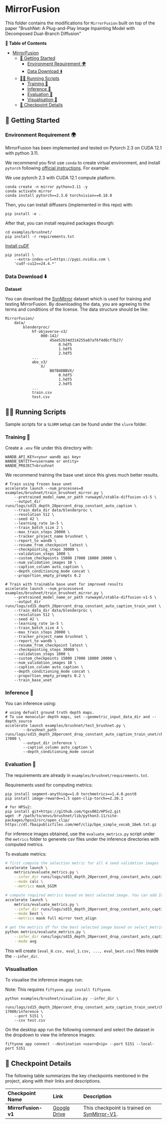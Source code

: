 # MirrorFusion

This folder contains the modifications for `MirrorFusion` built on top of the paper "BrushNet: A Plug-and-Play Image Inpainting Model with Decomposed Dual-Branch Diffusion"


**📖 Table of Contents**


- [MirrorFusion](#mirrorfusion)
  - [🚀 Getting Started](#-getting-started)
    - [Environment Requirement 🌍](#environment-requirement-)
    - [Data Download ⬇️](#data-download-️)
  - [🏃🏼 Running Scripts](#-running-scripts)
    - [Training 🤯](#training-)
    - [Inference 📜](#inference-)
    - [Evaluation 📏](#evaluation-)
    - [Visualisation 📏](#visualisation-)
  - [💾 Checkpoint Details](#-checkpoint-details)


## 🚀 Getting Started

### Environment Requirement 🌍

MirrorFusion has been implemented and tested on Pytorch 2.3 on CUDA 12.1 with python 3.11.

We recommend you first use `conda` to create virtual environment, and install `pytorch` following [official instructions](https://pytorch.org/). For example:


We use pytorch 2.3 with CUDA 12.1 compute platform.
```
conda create -n mirror python=3.11 -y
conda activate mirror
conda install pytorch==2.3.0 torchvision==0.18.0
```

Then, you can install diffusers (implemented in this repo) with:

```
pip install -e .
```

After that, you can install required packages thourgh:

```
cd examples/brushnet/
pip install -r requirements.txt
```

[Install cuDF](https://docs.rapids.ai/install)

```
pip install \
    --extra-index-url=https://pypi.nvidia.com \
    'cudf-cu12==24.4.*'
```

### Data Download ⬇️


**Dataset**

You can download the [SynMirror](https://huggingface.co/datasets/cs-mshah/SynMirror) dataset which is used for training and testing MirrorFusion. By downloading the data, you are agreeing to the terms and conditions of the license. The data structure should be like:

```
MirrorFusion/
    data/
        blenderproc/
            hf-objaverse-v3/
                000-142/
                    45ee52b34d314255a87af6f4d0cf7b27/
                        0.hdf5
                        1.hdf5
                        2.hdf5
            ...
            abo_v3/
                X/
                    B07B4DBBVX/
                        0.hdf5
                        1.hdf5
                        2.hdf5
            ...
            train.csv
            test.csv
```


## 🏃🏼 Running Scripts

Sample scripts for a `SLURM` setup can be found under the `slurm` folder.

### Training 🤯

Create a `.env` file under this directory with:
```
WANDB_API_KEY=<your wandb api key>
WANDB_ENTITY=<username or entity>
WANDB_PROJECT=brushnet
```

We recommend training the base unet since this gives much better results.

```
# Train using frozen base unet
accelerate launch --num_processes=8 examples/brushnet/train_brushnet_mirror.py \
    --pretrained_model_name_or_path runwayml/stable-diffusion-v1-5 \
    --output_dir runs/logs/sd15_depth_20percent_drop_constant_auto_caption \
    --train_data_dir data/blenderproc \
    --resolution 512 \
    --seed 42 \
    --learning_rate 1e-5 \
    --train_batch_size 2 \
    --max_train_steps 20000 \
    --tracker_project_name brushnet \
    --report_to wandb \
    --resume_from_checkpoint latest \
    --checkpointing_steps 30000 \
    --validation_steps 1000 \
    --custom_checkpoints 15000 17000 18000 20000 \
    --num_validation_images 10 \
    --caption_column auto_caption \
    --depth_conditioning_mode concat \
    --proportion_empty_prompts 0.2

# Train with trainable base unet for improved results
accelerate launch --num_processes=4 examples/brushnet/train_brushnet_mirror.py \
    --pretrained_model_name_or_path runwayml/stable-diffusion-v1-5 \
    --output_dir runs/logs/sd15_depth_20percent_drop_constant_auto_caption_train_unet \
    --train_data_dir data/blenderproc \
    --resolution 512 \
    --seed 42 \
    --learning_rate 1e-5 \
    --train_batch_size 4 \
    --max_train_steps 20000 \
    --tracker_project_name brushnet \
    --report_to wandb \
    --resume_from_checkpoint latest \
    --checkpointing_steps 30000 \
    --validation_steps 1000 \
    --custom_checkpoints 15000 17000 18000 20000 \
    --num_validation_images 10 \
    --caption_column auto_caption \
    --depth_conditioning_mode concat \
    --proportion_empty_prompts 0.2 \
    --train_base_unet
```


### Inference 📜

You can inference using:

```
# using defualt ground truth depth maps.
# To use monocular depth maps, set --geometric_input_data_dir and --depth_source
accelerate launch examples/brushnet/test_brushnet.py \
        --brushnet_path runs/logs/sd15_depth_20percent_drop_constant_auto_caption_train_unet/checkpoint-17000 \
        --output_dir inference \
        --caption_column auto_caption \
        --depth_conditioning_mode concat
```


### Evaluation 📏

The requirements are already in `examples/brushnet/requirements.txt`.

Requirements used for computing metrics:

```shell
pip install segment-anything==1.0 torchmetrics==1.4.0.post0
pip install image-reward==1.5 open-clip-torch==2.26.1

# for HPSv2:
pip install git+https://github.com/tgxs002/HPSv2.git
wget -P /path/to/envs/brushnet/lib/python3.11/site-packages/hpsv2/src/open_clip/ https://dl.fbaipublicfiles.com/mmf/clip/bpe_simple_vocab_16e6.txt.gz
```

For inference images obtained, use the `evaluate_metrics.py` script under the `metrics` folder to generete csv files under the inference directories with computed metrics.

To evaluate metrics:

```bash
# first compute the selection metric for all 4 seed validation images
accelerate launch \
    metrics/evaluate_metrics.py \
    --infer_dir runs/logs/sd15_depth_20percent_drop_constant_auto_caption_train_unet/checkpoint-17000/inference \
    --mode calc \
    --metrics mask_SSIM

# compute required metrics based on best selected image. You can add IoU and obj also.
accelerate launch \
    metrics/evaluate_metrics.py \
    --infer_dir runs/logs/sd15_depth_20percent_drop_constant_auto_caption_train_unet/checkpoint-17000/inference \
    --mode best \
    --metrics mask full mirror text_align

# get the metrics df for the best selected image based on select_metric and the avg metrics output for a ckpt
python metrics/evaluate_metrics.py \
    --infer_dir runs/logs/sd15_depth_20percent_drop_constant_auto_caption_train_unet/checkpoint-17000/inference \
    --mode avg
```

This will create `[eval_0.csv, eval_1.csv, ..., eval_best.csv]` files inside the `--infer_dir`.

### Visualisation

To visualise the inference images run:  

Note: This requires `fiftyone`. `pip install fiftyone`.  

```
python examples/brushnet/visualise.py --infer_dir \
    runs/logs/sd15_depth_20percent_drop_constant_auto_caption_train_unet/checkpoint-17000/inference \
    --port 5151 \
    --csv test.csv
```

On the desktop app run the following command and select the dataset in the dropdown to view the inference images:

```
fiftyone app connect --destination <user>@<ip> --port 5151 --local-port 5151
```


## 💾 Checkpoint Details

The following table summarizes the key checkpoints mentioned in the project, along with their links and descriptions.

| Checkpoint Name                                  | Link                                                                  | Description                                                                                                                                                                                                                                                                                                                         |
| :----------------------------------------------- | :----------------------------------------------------------------------------------- | :---------------------------------------------------------------------------------------------------------------------------------------------------------------------------------------------------------------------------------------------------------------------------------------------------------------------------------- |
| **MirrorFusion-v1** | [Google Drive](https://drive.google.com/drive/folders/186XN1LgklCJCC6q8-odEkQg1jllE_h2k?usp=drive_link) | This checkpoint is trained on [SynMirror-V1](https://huggingface.co/datasets/cs-mshah/SynMirror).                                                                                                          |                                 |